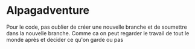 # Alpagadventure

Pour le code, pas oublier de créer une nouvelle branche et de soumettre dans la nouvelle branche.
Comme ca on peut regarder le travail de tout le monde après et decider ce qu'on garde ou pas
